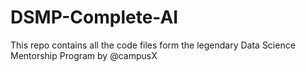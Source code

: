 # DSMP-Complete-AI
This repo contains all the code files form the legendary Data Science Mentorship Program by @campusX

